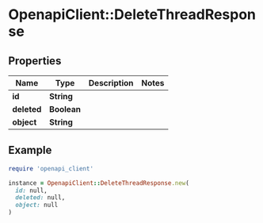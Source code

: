 # OpenapiClient::DeleteThreadResponse

## Properties

| Name | Type | Description | Notes |
| ---- | ---- | ----------- | ----- |
| **id** | **String** |  |  |
| **deleted** | **Boolean** |  |  |
| **object** | **String** |  |  |

## Example

```ruby
require 'openapi_client'

instance = OpenapiClient::DeleteThreadResponse.new(
  id: null,
  deleted: null,
  object: null
)
```

